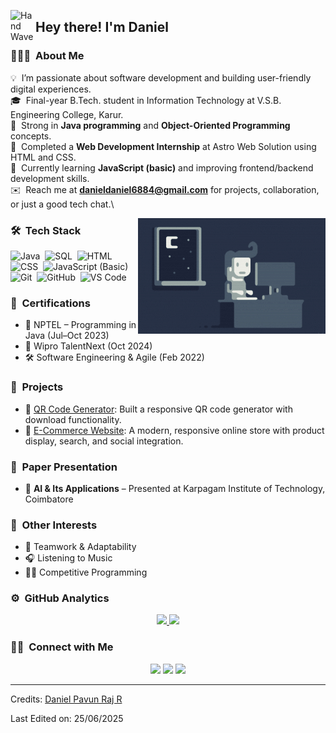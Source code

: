 <img alt="Hand Wave" src="./assets/Hand%20Wave.gif" width='40' align="left"/><h2>Hey there! I'm Daniel</h2>

### 👨🏻‍💻 &nbsp;About Me

💡 &nbsp;I’m passionate about software development and building user-friendly digital experiences.\
🎓 &nbsp;Final-year B.Tech. student in Information Technology at V.S.B. Engineering College, Karur.\
🌱 &nbsp;Strong in **Java programming** and **Object-Oriented Programming** concepts.\
💼 &nbsp;Completed a **Web Development Internship** at Astro Web Solution using HTML and CSS.\
📌 &nbsp;Currently learning **JavaScript (basic)** and improving frontend/backend development skills.\
✉️ &nbsp;Reach me at **danieldaniel6884@gmail.com** for projects, collaboration, or just a good tech chat.\

<img alt="Night Coding" src="https://raw.githubusercontent.com/AVS1508/AVS1508/master/assets/Night-Coding.gif" align="right"/>

### 🛠 &nbsp;Tech Stack

![Java](https://img.shields.io/badge/-Java-05122A?style=flat&logo=Java&logoColor=FFA518)&nbsp;
![SQL](https://img.shields.io/badge/-SQL-05122A?style=flat&logo=sqlite&logoColor=white)&nbsp;
![HTML](https://img.shields.io/badge/-HTML-05122A?style=flat&logo=HTML5)&nbsp;
![CSS](https://img.shields.io/badge/-CSS-05122A?style=flat&logo=CSS3&logoColor=1572B6)&nbsp;
![JavaScript (Basic)](https://img.shields.io/badge/-JavaScript%20(Basic)-05122A?style=flat&logo=javascript)&nbsp;
![Git](https://img.shields.io/badge/-Git-05122A?style=flat&logo=git)&nbsp;
![GitHub](https://img.shields.io/badge/-GitHub-05122A?style=flat&logo=github)&nbsp;
![VS Code](https://img.shields.io/badge/-VS%20Code-05122A?style=flat&logo=visual-studio-code&logoColor=007ACC)

### 🧠 &nbsp;Certifications

- 📘 NPTEL – Programming in Java (Jul–Oct 2023)
- 🏅 Wipro TalentNext (Oct 2024)
- 🛠️ Software Engineering & Agile (Feb 2022)

### 🚀 &nbsp;Projects

- 🔗 [QR Code Generator](https://github.com/daniel17122003/QR-Code-Generator): Built a responsive QR code generator with download functionality.
- 🛒 [E-Commerce Website](https://github.com/daniel17122003/E-Commerce-Website): A modern, responsive online store with product display, search, and social integration.

### 🎤 &nbsp;Paper Presentation

- 🧠 **AI & Its Applications** – Presented at Karpagam Institute of Technology, Coimbatore

### 🧩 &nbsp;Other Interests

- 🤝 Teamwork & Adaptability
- 🎧 Listening to Music
- 👨‍💻 Competitive Programming

### ⚙️ &nbsp;GitHub Analytics

<p align="center">
<a href="https://github.com/daniel17122003">
  <img height="180em" src="https://github-readme-stats-eight-theta.vercel.app/api?username=daniel17122003&show_icons=true&theme=algolia&include_all_commits=true&count_private=true"/>
  <img height="180em" src="https://github-readme-stats-eight-theta.vercel.app/api/top-langs/?username=daniel17122003&layout=compact&langs_count=8&theme=algolia"/>
</a>
</p>

### 🤝🏻 &nbsp;Connect with Me

<p align="center">
<a href="mailto:danieldaniel6884@gmail.com"><img src="https://img.shields.io/badge/-danieldaniel6884@gmail.com-D14836?style=flat&logo=Gmail&logoColor=white"/></a>
<a href="https://linkedin.com/in/daniel-pavun-raj-r-460019281"><img src="https://img.shields.io/badge/-Daniel%20Pavun%20Raj%20R-0077B5?style=flat&logo=Linkedin&logoColor=white"/></a>
<a href="https://github.com/daniel17122003"><img src="https://img.shields.io/badge/-daniel17122003-181717?style=flat&logo=github&logoColor=white"/></a>
</p>

-----
Credits: [Daniel Pavun Raj R](https://github.com/daniel17122003)

Last Edited on: 25/06/2025
